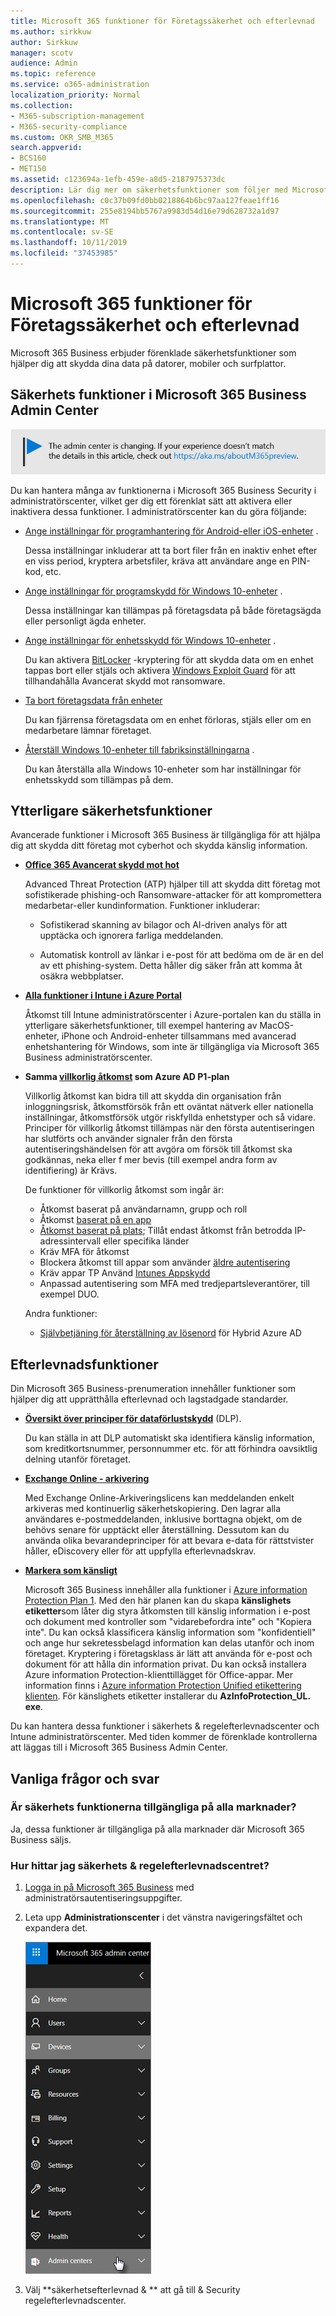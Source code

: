 ```yaml
---
title: Microsoft 365 funktioner för Företagssäkerhet och efterlevnad
ms.author: sirkkuw
author: Sirkkuw
manager: scotv
audience: Admin
ms.topic: reference
ms.service: o365-administration
localization_priority: Normal
ms.collection:
- M365-subscription-management
- M365-security-compliance
ms.custom: OKR_SMB_M365
search.appverid:
- BCS160
- MET150
ms.assetid: c123694a-1efb-459e-a8d5-2187975373dc
description: Lär dig mer om säkerhetsfunktioner som följer med Microsoft 365 Business.
ms.openlocfilehash: c0c37b09fd0bb0218864b6bc97aa127feae1ff16
ms.sourcegitcommit: 255e8194bb5767a9983d54d16e79d628732a1d97
ms.translationtype: MT
ms.contentlocale: sv-SE
ms.lasthandoff: 10/11/2019
ms.locfileid: "37453985"
---
```

# <a name="microsoft-365-business-security-and-compliance-features"></a>Microsoft 365 funktioner för Företagssäkerhet och efterlevnad

Microsoft 365 Business erbjuder förenklade säkerhetsfunktioner som hjälper dig att skydda dina data på datorer, mobiler och surfplattor.
    
## <a name="microsoft-365-business-admin-center-security-features"></a>Säkerhets funktioner i Microsoft 365 Business Admin Center

[![Etiketten så att du vet att Admin Center förändras och du kan hitta mer information på aka.ms/aboutM365preview.](media/m365admincenterchanging.png)](https://docs.microsoft.com/office365/admin/microsoft-365-admin-center-preview)

Du kan hantera många av funktionerna i Microsoft 365 Business Security i administratörscenter, vilket ger dig ett förenklat sätt att aktivera eller inaktivera dessa funktioner. I administratörscenter kan du göra följande:
  
  
- [Ange inställningar för programhantering för Android-eller iOS-enheter](app-protection-settings-for-android-and-ios.md) . 
    
    Dessa inställningar inkluderar att ta bort filer från en inaktiv enhet efter en viss period, kryptera arbetsfiler, kräva att användare ange en PIN-kod, etc.
    
- [Ange inställningar för programskydd för Windows 10-enheter](protection-settings-for-windows-10-devices.md) . 
    
    Dessa inställningar kan tillämpas på företagsdata på både företagsägda eller personligt ägda enheter.
    
- [Ange inställningar för enhetsskydd för Windows 10-enheter](protection-settings-for-windows-10-pcs.md) . 
    
    Du kan aktivera [BitLocker](https://go.microsoft.com/fwlink/p/?linkid=871405) -kryptering för att skydda data om en enhet tappas bort eller stjäls och aktivera [Windows Exploit Guard](https://go.microsoft.com/fwlink/p/?linkid=871404) för att tillhandahålla Avancerat skydd mot ransomware. 
    
- [Ta bort företagsdata från enheter](remove-company-data.md)
    
    Du kan fjärrensa företagsdata om en enhet förloras, stjäls eller om en medarbetare lämnar företaget.
    
- [Återställ Windows 10-enheter till fabriksinställningarna](reset-devices-to-factory-settings.md) . 
    
    Du kan återställa alla Windows 10-enheter som har inställningar för enhetsskydd som tillämpas på dem.
    
## <a name="additional-security-features"></a>Ytterligare säkerhetsfunktioner 

Avancerade funktioner i Microsoft 365 Business är tillgängliga för att hjälpa dig att skydda ditt företag mot cyberhot och skydda känslig information.
  
- **[Office 365 Avancerat skydd mot hot](https://support.office.com/article/e100fe7c-f2a1-4b7d-9e08-622330b83653)**
    
    Advanced Threat Protection (ATP) hjälper till att skydda ditt företag mot sofistikerade phishing-och Ransomware-attacker för att kompromettera medarbetar-eller kundinformation. Funktioner inkluderar:
    
  - Sofistikerad skanning av bilagor och AI-driven analys för att upptäcka och ignorera farliga meddelanden.
    
  - Automatisk kontroll av länkar i e-post för att bedöma om de är en del av ett phishing-system. Detta håller dig säker från att komma åt osäkra webbplatser.

- **[Alla funktioner i Intune i Azure Portal](https://go.microsoft.com/fwlink/p/?linkid=871403)**
    
    Åtkomst till Intune administratörscenter i Azure-portalen kan du ställa in ytterligare säkerhetsfunktioner, till exempel hantering av MacOS-enheter, iPhone och Android-enheter tillsammans med avancerad enhetshantering för Windows, som inte är tillgängliga via Microsoft 365 Business administratörscenter.
- **Samma [villkorlig åtkomst](https://docs.microsoft.com/en-us/azure/active-directory/conditional-access/overview) som Azure AD P1-plan**

    Villkorlig åtkomst kan bidra till att skydda din organisation från inloggningsrisk, åtkomstförsök från ett oväntat nätverk eller nationella inställningar, åtkomstförsök utgör riskfyllda enhetstyper och så vidare. Principer för villkorlig åtkomst tillämpas när den första autentiseringen har slutförts och använder signaler från den första autentiseringshändelsen för att avgöra om försök till åtkomst ska godkännas, neka eller f mer bevis (till exempel andra form av identifiering) är Krävs.

    De funktioner för villkorlig åtkomst som ingår är:

    - Åtkomst baserat på användarnamn, grupp och roll
    - Åtkomst [baserat på en app](https://docs.microsoft.com/azure/active-directory/conditional-access/app-based-conditional-access) 
    - [Åtkomst baserat på plats](https://docs.microsoft.com/azure/active-directory/authentication/howto-registration-mfa-sspr-combined#conditional-access-policies-for-combined-registration);  Tillåt endast åtkomst från betrodda IP-adressintervall eller specifika länder 
    - Kräv MFA för åtkomst
    - Blockera åtkomst till appar som använder [äldre autentisering](https://docs.microsoft.com/azure/active-directory/conditional-access/block-legacy-authentication)
    - Kräv appar TP Använd [Intunes Appskydd](https://docs.microsoft.com/azure/active-directory/conditional-access/app-protection-based-conditional-access)
    - Anpassad autentisering som MFA med tredjepartsleverantörer, till exempel DUO.
   
    Andra funktioner:
    - [Självbetjäning för återställning av lösenord](https://docs.microsoft.com/azure/active-directory/authentication/concept-sspr-customization) för Hybrid Azure AD
    
## <a name="compliance-features"></a>Efterlevnadsfunktioner

Din Microsoft 365 Business-prenumeration innehåller funktioner som hjälper dig att upprätthålla efterlevnad och lagstadgade standarder.

- **[Översikt över principer för dataförlustskydd](https://support.office.com/article/1966b2a7-d1e2-4d92-ab61-42efbb137f5e)** (DLP). 
    
    Du kan ställa in att DLP automatiskt ska identifiera känslig information, som kreditkortsnummer, personnummer etc. för att förhindra oavsiktlig delning utanför företaget.
    
- **[Exchange Online - arkivering](https://products.office.com/exchange/microsoft-exchange-online-archiving-email)**
    
    Med Exchange Online-Arkiveringslicens kan meddelanden enkelt arkiveras med kontinuerlig säkerhetskopiering. Den lagrar alla användares e-postmeddelanden, inklusive borttagna objekt, om de behövs senare för upptäckt eller återställning. Dessutom kan du använda olika bevarandeprinciper för att bevara e-data för rättstvister håller, eDiscovery eller för att uppfylla efterlevnadskrav.
    
- **[Markera som känsligt](https://docs.microsoft.com/microsoft-365/compliance/sensitivity-labels)**

   Microsoft 365 Business innehåller alla funktioner i [Azure information Protection Plan 1](https://go.microsoft.com/fwlink/p/?linkid=871407). Med den här planen kan du skapa **känslighets etiketter**som låter dig styra åtkomsten till känslig information i e-post och dokument med kontroller som "vidarebefordra inte" och "Kopiera inte". Du kan också klassificera känslig information som "konfidentiell" och ange hur sekretessbelagd information kan delas utanför och inom företaget. Kryptering i företagsklass är lätt att använda för e-post och dokument för att hålla din information privat. Du kan också installera Azure information Protection-klienttillägget för Office-appar. Mer information finns i [Azure information Protection Unified etikettering klienten](https://docs.microsoft.com/azure/information-protection/rms-client/unifiedlabelingclient-version-release-history). För känslighets etiketter installerar du **AzInfoProtection_UL. exe**.

Du kan hantera dessa funktioner i säkerhets &amp; regelefterlevnadscenter och Intune administratörscenter. Med tiden kommer de förenklade kontrollerna att läggas till i Microsoft 365 Business Admin Center.
  
    
## <a name="faq"></a>Vanliga frågor och svar

 ### <a name="are-these-security-features-available-in-all-markets"></a>Är säkerhets funktionerna tillgängliga på alla marknader?
  
Ja, dessa funktioner är tillgängliga på alla marknader där Microsoft 365 Business säljs.
  
### <a name="how-do-i-find-the-security-amp-compliance-center"></a>Hur hittar jag säkerhets &amp; regelefterlevnadscentret?
  
1. [Logga in på Microsoft 365 Business](https://portal.microsoft.com/) med administratörsautentiseringsuppgifter. 
    
2. Leta upp **Administrationscenter** i det vänstra navigeringsfältet och expandera det. 
    
    ![I det vänstra navigeringsfältet i Microsoft 365 administratörscenter väljer du Administrationscenter.](media/fa4484f8-c637-45fd-a7bd-bdb3abfd6c03.png)
  
3. Välj **säkerhetsefterlevnad &amp; ** att gå till &amp; Security regelefterlevnadscenter.